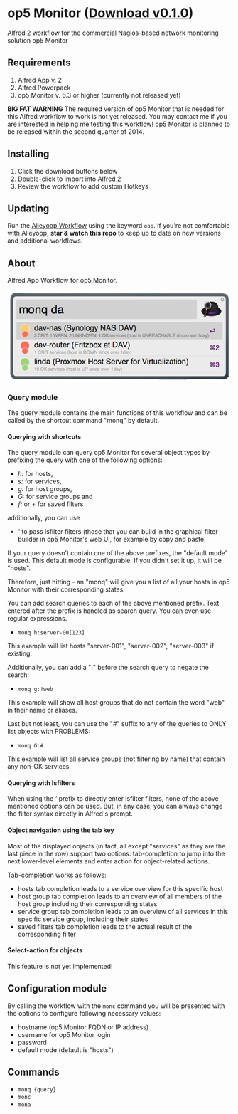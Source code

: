 op5 Monitor ([Download v0.1.0](https://raw.github.com/fibbs/alfred-op5-workflow/master/op5Monitor-workflow.alfredworkflow))
==============================

Alfred 2 workflow for the commercial Nagios-based network monitoring
solution op5 Monitor

## Requirements
1. Alfred App v. 2
1. Alfred Powerpack
1. op5 Monitor v. 6.3 or higher (currently not released yet)

**BIG FAT WARNING**
The required version of op5 Monitor that is needed for this Alfred
workflow to work is not yet released. You may contact me if you are
interested in helping me testing this workflow!
op5 Monitor is planned to be released within the second quarter of 2014.

## Installing
1. Click the download buttons below
2. Double-click to import into Alfred 2
3. Review the workflow to add custom Hotkeys

## Updating
Run the [Alleyoop Workflow](http://www.alfredforum.com/topic/1582-alleyoop-update-alfred-workflows/) using the keyword `oop`. If you're not comfortable with Alleyoop, **star & watch this repo** to keep up to date on new versions and additional workflows.

## About
Alfred App Workflow for op5 Monitor.

![alt text][op5-workflow]

### Query module
The query module contains the main functions of this workflow and can be
called by the shortcut command "monq" by default. 

#### Querying with shortcuts
The query module can
query op5 Monitor for several object types by prefixing the query with
one of the following options:

- *h:* for hosts,
- *s:* for services,
- *g:* for host groups,
- *G:* for service groups and
- *f:* or *+* for saved filters

additionally, you can use

- *'* to pass lsfilter filters (those that you can build in the
  graphical filter builder in op5 Monitor's web UI, for example by copy
and paste.

If your query doesn't contain one of the above prefixes, the "default
mode" is used. This default mode is configurable. If you didn't set it
up, it will be "hosts".

Therefore, just hitting <cmd>-<space> an "monq" will give you a list of
all your hosts in op5 Monitor with their corresponding states.

You can add search queries to each of the above mentioned prefix. Text
entered after the prefix is handled as search query. You can even use
regular expressions.

- `monq h:server-00[123]`

This example will list hosts "server-001", "server-002", "server-003" if
existing.

Additionally, you can add a "!" before the search query to negate the
search:

- `monq g:!web`

This example will show all host groups that do not contain the word
"web" in their name or aliases.

Last but not least, you can use the "#" suffix to any of the queries to
ONLY list objects with PROBLEMS:

- `monq G:#`

This example will list all service groups (not filtering by name) that
contain any non-OK services.

#### Querying with lsfilters
When using the *'* prefix to directly enter lsfilter filters, none of
the above mentioned options can be used. But, in any case, you can
always change the filter syntax directly in Alfred's prompt.

#### Object navigation using the tab key
Most of the displayed objects (in fact, all except "services" as they
are the last piece in the row) support two options: tab-completion to
jump into the next lower-level elements and enter action for
object-related actions.

Tab-completion works as follows:
- hosts tab completion leads to a service overview for this specific
  host
- host group tab completion leads to an overview of all members of the
  host group including their corresponding states
- service group tab completion leads to an overview of all services in
  this specific service group, including their states
- saved filters tab completion leads to the actual result of the
  corresponding filter

#### Select-action for objects
This feature is not yet implemented!

## Configuration module
By calling the workflow with the `monc` command you will be presented
with the options to configure following necessary values:

- hostname (op5 Monitor FQDN or IP address)
- username for op5 Monitor login
- password
- default mode (default is "hosts")



## Commands
- `monq {query}`
- `monc`
- `mona`

[op5-workflow]: ./screenshots/op5-workflow-001.png "Sample op5 Monitor query"
